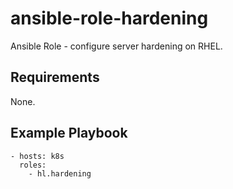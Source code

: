 ansible-role-hardening
====================

Ansible Role - configure server hardening on RHEL.

## Requirements

None.

## Example Playbook

    - hosts: k8s
      roles:
        - hl.hardening
